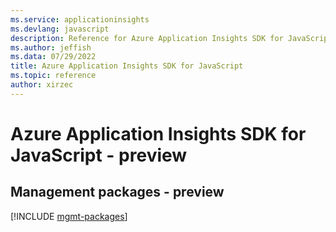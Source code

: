 ```yaml
---
ms.service: applicationinsights
ms.devlang: javascript
description: Reference for Azure Application Insights SDK for JavaScript
ms.author: jeffish
ms.data: 07/29/2022
title: Azure Application Insights SDK for JavaScript
ms.topic: reference
author: xirzec
---
```

# Azure Application Insights SDK for JavaScript - preview

## Management packages - preview
[!INCLUDE [mgmt-packages](application-insights-mgmt-index.md)]